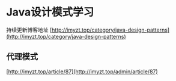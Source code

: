 # Java设计模式学习

持续更新博客地址 [http://imyzt.top/category/java-design-patterns](http://imyzt.top/category/java-design-patterns)


## 代理模式



[http://imyzt.top/article/87](http://imyzt.top/admin/article/87)